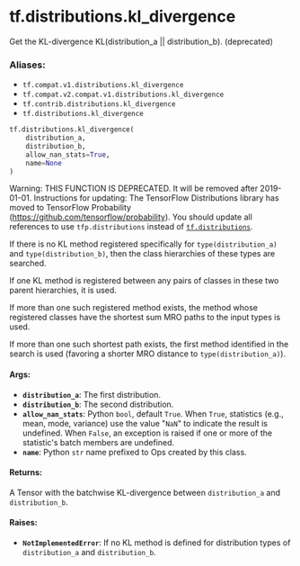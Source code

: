 <div itemscope itemtype="http://developers.google.com/ReferenceObject">
<meta itemprop="name" content="tf.distributions.kl_divergence" />
<meta itemprop="path" content="Stable" />
</div>

# tf.distributions.kl_divergence

Get the KL-divergence KL(distribution_a || distribution_b). (deprecated)

### Aliases:

* `tf.compat.v1.distributions.kl_divergence`
* `tf.compat.v2.compat.v1.distributions.kl_divergence`
* `tf.contrib.distributions.kl_divergence`
* `tf.distributions.kl_divergence`

``` python
tf.distributions.kl_divergence(
    distribution_a,
    distribution_b,
    allow_nan_stats=True,
    name=None
)
```

<!-- Placeholder for "Used in" -->

Warning: THIS FUNCTION IS DEPRECATED. It will be removed after 2019-01-01.
Instructions for updating:
The TensorFlow Distributions library has moved to TensorFlow Probability (https://github.com/tensorflow/probability). You should update all references to use `tfp.distributions` instead of <a href="../../tf/distributions.md"><code>tf.distributions</code></a>.

If there is no KL method registered specifically for `type(distribution_a)`
and `type(distribution_b)`, then the class hierarchies of these types are
searched.

If one KL method is registered between any pairs of classes in these two
parent hierarchies, it is used.

If more than one such registered method exists, the method whose registered
classes have the shortest sum MRO paths to the input types is used.

If more than one such shortest path exists, the first method
identified in the search is used (favoring a shorter MRO distance to
`type(distribution_a)`).

#### Args:


* <b>`distribution_a`</b>: The first distribution.
* <b>`distribution_b`</b>: The second distribution.
* <b>`allow_nan_stats`</b>: Python `bool`, default `True`. When `True`,
  statistics (e.g., mean, mode, variance) use the value "`NaN`" to
  indicate the result is undefined. When `False`, an exception is raised
  if one or more of the statistic's batch members are undefined.
* <b>`name`</b>: Python `str` name prefixed to Ops created by this class.


#### Returns:

A Tensor with the batchwise KL-divergence between `distribution_a`
and `distribution_b`.



#### Raises:


* <b>`NotImplementedError`</b>: If no KL method is defined for distribution types
  of `distribution_a` and `distribution_b`.